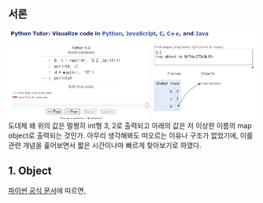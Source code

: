 ## 서론

![image loding failed](why_map_object.png)
도대체 왜 위의 값은 멀쩡히 int형 3, 2로 출력되고 아래의 값은 저 이상한 이름의 map object로 출력되는 것인가. 아무리 생각해봐도 떠오르는 이유나 구조가 없었기에, 이를 관련 개념을 훑어보면서 짧은 시간이나마 빠르게 찾아보기로 하였다.

## 1. Object
[파이썬 공식 문서](https://docs.python.org/ko/3/reference/datamodel.html)에 따르면, 